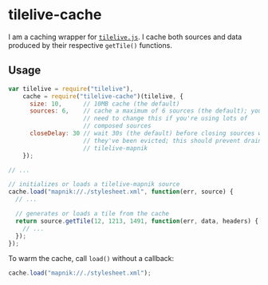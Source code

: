 # tilelive-cache

I am a caching wrapper for
[`tilelive.js`](https://github.com/mapbox/tilelive.js). I cache both sources
and data produced by their respective `getTile()` functions.

## Usage

```javascript
var tilelive = require("tilelive"),
    cache = require("tilelive-cache")(tilelive, {
      size: 10,      // 10MB cache (the default)
      sources: 6,    // cache a maximum of 6 sources (the default); you may
                     // need to change this if you're using lots of
                     // composed sources
      closeDelay: 30 // wait 30s (the default) before closing sources when
                     // they've been evicted; this should prevent drain errors in
                     // tilelive-mapnik
    });

// ...

// initializes or loads a tilelive-mapnik source
cache.load("mapnik://./stylesheet.xml", function(err, source) {
  // ...

  // generates or loads a tile from the cache
  return source.getTile(12, 1213, 1491, function(err, data, headers) {
    // ...
  });
});
```

To warm the cache, call `load()` without a callback:

```javascript
cache.load("mapnik://./stylesheet.xml");
```
